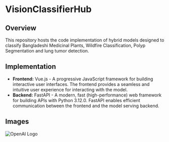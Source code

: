 # VisionClassifierHub

## Overview
This repository hosts the code implementation of  hybrid models designed to classify Bangladeshi Medicinal Plants, Wildfire Classification, Polyp Segmentation and lung tumor detection. 

## Implementation
* **Frontend:** Vue.js - A progressive JavaScript framework for building interactive user interfaces. The frontend provides a seamless and intuitive user experience for interacting with the model.
* **Backend:**  FastAPI - A modern, fast (high-performance) web framework for building APIs with Python 3.12.0. FastAPI enables efficient communication between the frontend and the model serving backend.

## Images 
![OpenAI Logo](1_1.png"page_1")



